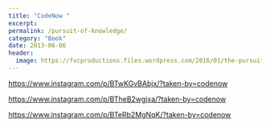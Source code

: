 ```yaml
---
title: "CodeNow "
excerpt:
permalink: /pursuit-of-knowledge/
category: "Book"
date: 2013-06-06
header:
  image: https://fvcproductions.files.wordpress.com/2016/01/the-pursuit-of-knowledge-14.png
---
```


https://www.instagram.com/p/BTwKGvBAbjx/?taken-by=codenow

https://www.instagram.com/p/BTheB2wgjxa/?taken-by=codenow

https://www.instagram.com/p/BTeRb2MgNqK/?taken-by=codenow